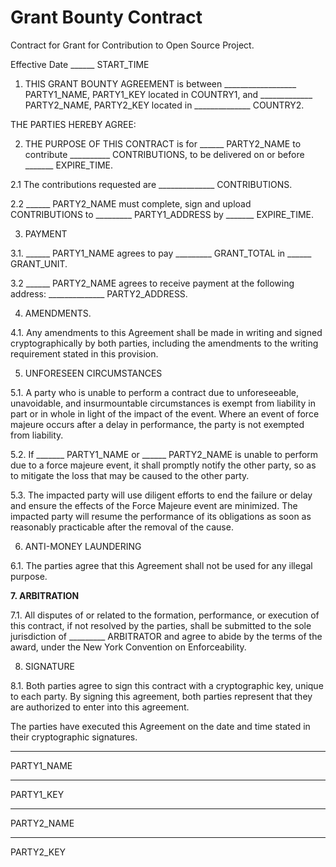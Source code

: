 # Grant Bounty Contract

Contract for Grant for Contribution to Open Source Project.

Effective Date ______ START_TIME

1. THIS GRANT BOUNTY AGREEMENT is between __________________ PARTY1_NAME, PARTY1_KEY located in COUNTRY1, and _____________ PARTY2_NAME, PARTY2_KEY located in ______________ COUNTRY2.

THE PARTIES HEREBY AGREE:

2. THE PURPOSE OF THIS CONTRACT is for ______ PARTY2_NAME to contribute __________ CONTRIBUTIONS, to be delivered on or before _______  EXPIRE_TIME.

2.1 The contributions requested are ______________ CONTRIBUTIONS.

2.2 ______ PARTY2_NAME must complete, sign and upload CONTRIBUTIONS to _________ PARTY1_ADDRESS by _______  EXPIRE_TIME.

3. PAYMENT

3.1. ______ PARTY1_NAME agrees to pay _________ GRANT_TOTAL in ______ GRANT_UNIT.

3.2 ______ PARTY2_NAME agrees to receive payment at the following address: ______________ PARTY2_ADDRESS.

4. AMENDMENTS.

4.1. Any amendments to this Agreement shall be made in writing and signed cryptographically by both parties, including the amendments to the writing requirement stated in this provision.

5. UNFORESEEN CIRCUMSTANCES

5.1. A party who is unable to perform a contract due to unforeseeable, unavoidable, and insurmountable circumstances is exempt from liability in part or in whole in light of the impact of the event. Where an event of force majeure occurs after a delay in performance, the party is not exempted from liability.

5.2. If _______ PARTY1_NAME or ______ PARTY2_NAME is unable to perform due to a force majeure event, it shall promptly notify the other party, so as to mitigate the loss that may be caused to the other party.

5.3. The impacted party will use diligent efforts to end the failure or delay and ensure the effects of the Force Majeure event are minimized. The impacted party will resume the performance of its obligations as soon as reasonably practicable after the removal of the cause.

6. ANTI-MONEY LAUNDERING

6.1. The parties agree that this Agreement shall not be used for any illegal purpose.

**7. ARBITRATION**

7.1. All disputes of or related to the formation, performance, or execution of this contract, if not resolved by the parties, shall be submitted to the sole jurisdiction of _________ ARBITRATOR and agree to abide by the terms of the award, under the New York Convention on Enforceability.

8. SIGNATURE

8.1. Both parties agree to sign this contract with a cryptographic key, unique to each party. By signing this agreement, both parties represent that they are authorized to enter into this agreement.

The parties have executed this Agreement on the date and time stated in their cryptographic signatures.

______________________
PARTY1_NAME
______________________
PARTY1_KEY


______________________
PARTY2_NAME
______________________
PARTY2_KEY



